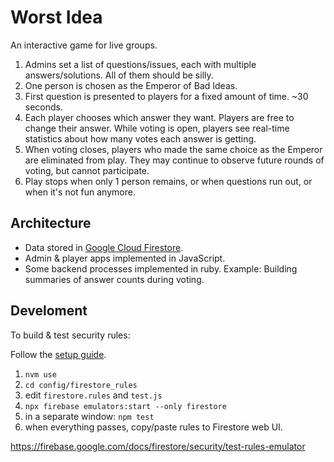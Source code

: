 # Worst Idea

An interactive game for live groups.

  1. Admins set a list of questions/issues, each with multiple answers/solutions.
     All of them should be silly.
  1. One person is chosen as the Emperor of Bad Ideas.
  1. First question is presented to players for a fixed amount of time. ~30 seconds.
  1. Each player chooses which answer they want. Players are free to change their
     answer. While voting is open, players see real-time statistics about how
     many votes each answer is getting.
  1. When voting closes, players who made the same choice as the Emperor are
     eliminated from play. They may continue to observe future rounds of voting,
     but cannot participate.
  1. Play stops when only 1 person remains, or when questions run out, or when
     it's not fun anymore.

## Architecture

  * Data stored in [Google Cloud Firestore](https://firebase.google.com/docs/firestore).
  * Admin & player apps implemented in JavaScript.
  * Some backend processes implemented in ruby. Example: Building summaries of
    answer counts during voting.

## Develoment

To build & test security rules:

Follow the [setup guide](https://github.com/firebase/quickstart-nodejs/tree/master/firestore-emulator/javascript-quickstart).

  1. `nvm use`
  1. `cd config/firestore_rules`
  1. edit `firestore.rules` and `test.js`
  1. `npx firebase emulators:start --only firestore`
  1. in a separate window: `npm test`
  1. when everything passes, copy/paste rules to Firestore web UI.

https://firebase.google.com/docs/firestore/security/test-rules-emulator
